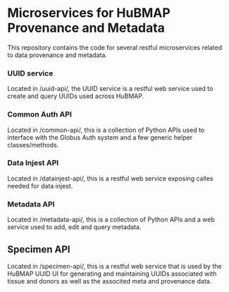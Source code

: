 # Microservices for HuBMAP Provenance and Metadata
This repository contains the code for several restful microservices related to data provenance and metadata.

### UUID service
Located in /uuid-api/, the UUID service is a restful web service used to create and query UUIDs used across HuBMAP.

### Common Auth API
Located in /common-api/, this is a collection of Python APIs used to interface with the Globus Auth system and a few generic helper classes/methods.

### Data Injest API
Located in /datainjest-api/, this is a restful web service exposing calles needed for data injest.

### Metadata API
Located in /metadata-api/, this is a collection of Python APIs and a web service used to add, edit and query metadata.

## Specimen API
Located in /specimen-api/, this is a restful web service that is used by the HuBMAP UUID UI for generating and maintaining UUIDs associated with tissue and donors as well as the associted meta and provenance data.



